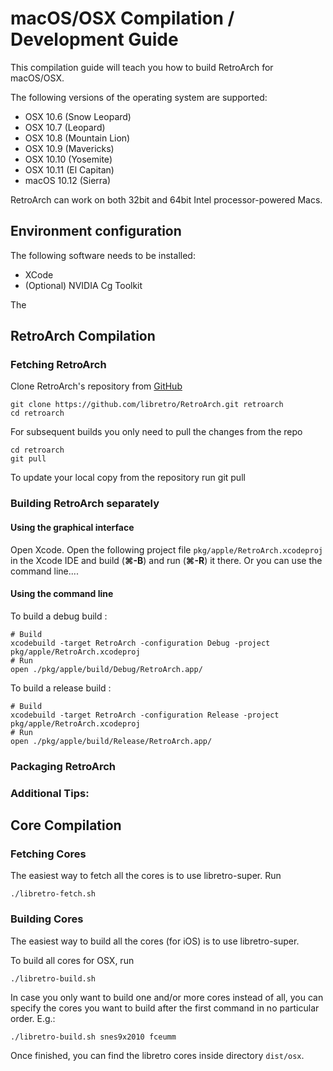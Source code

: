 # macOS/OSX Compilation / Development Guide

This compilation guide will teach you how to build RetroArch for macOS/OSX. 

The following versions of the operating system are supported:

- OSX 10.6    (Snow Leopard)
- OSX 10.7    (Leopard)
- OSX 10.8    (Mountain Lion)
- OSX 10.9    (Mavericks)
- OSX 10.10   (Yosemite)
- OSX 10.11   (El Capitan)
- macOS 10.12 (Sierra)

RetroArch can work on both 32bit and 64bit Intel processor-powered Macs.

## Environment configuration

The following software needs to be installed:

- XCode
- (Optional) NVIDIA Cg Toolkit

The 

## RetroArch Compilation

### Fetching RetroArch

Clone RetroArch's repository from [GitHub](https://github.com/libretro/RetroArch)

    git clone https://github.com/libretro/RetroArch.git retroarch
    cd retroarch

For subsequent builds you only need to pull the changes from the repo

    cd retroarch
    git pull

To update your local copy from the repository run git pull

### Building RetroArch separately

#### Using the graphical interface

Open Xcode. Open the following project file `pkg/apple/RetroArch.xcodeproj` in the Xcode IDE and build (**&#8984;-B**) and run (**&#8984;-R**) it there. Or you can use the command line....

#### Using the command line

To build a debug build :

    # Build
    xcodebuild -target RetroArch -configuration Debug -project pkg/apple/RetroArch.xcodeproj
    # Run
    open ./pkg/apple/build/Debug/RetroArch.app/

To build a release build :

    # Build
    xcodebuild -target RetroArch -configuration Release -project pkg/apple/RetroArch.xcodeproj
    # Run
    open ./pkg/apple/build/Release/RetroArch.app/

### Packaging RetroArch


### Additional Tips:

## Core Compilation

### Fetching Cores

The easiest way to fetch all the cores is to use libretro-super. Run

    ./libretro-fetch.sh

### Building Cores

The easiest way to build all the cores (for iOS) is to use libretro-super. 

To build all cores for OSX, run

    ./libretro-build.sh

In case you only want to build one and/or more cores instead of all, you can specify the cores you want to build after the first command in no particular order. E.g.:

    ./libretro-build.sh snes9x2010 fceumm

Once finished, you can find the libretro cores inside directory `dist/osx`.

